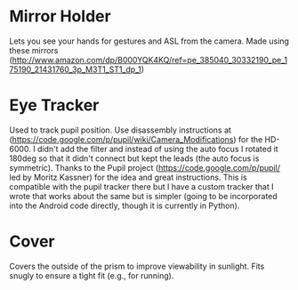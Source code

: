 Mirror Holder
=============

Lets you see your hands for gestures and ASL from the camera.
Made using these mirrors (http://www.amazon.com/dp/B000YQK4KQ/ref=pe_385040_30332190_pe_175190_21431760_3p_M3T1_ST1_dp_1)

Eye Tracker
===========

Used to track pupil position.  Use disassembly instructions at (https://code.google.com/p/pupil/wiki/Camera_Modifications) for the HD-6000.  I didn't add the filter and instead of using the auto focus I rotated it 180deg so that it didn't connect but kept the leads (the auto focus is symmetric).  Thanks to the Pupil project (https://code.google.com/p/pupil/ led by Moritz Kassner) for the idea and great instructions.  This is compatible with the pupil tracker there but I have a custom tracker that I wrote that works about the same but is simpler (going to be incorporated into the Android code directly, though it is currently in Python).

Cover
=====
Covers the outside of the prism to improve viewability in sunlight.  Fits snugly to ensure a tight fit (e.g., for running).